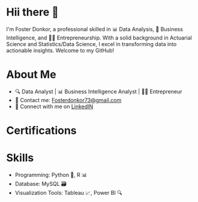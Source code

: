 # Hii there 👋

I'm Foster Donkor,  a professional skilled in 📊 Data Analysis, 💼 Business Intelligence, and 👨‍💼 Entrepreneurship. With a solid background in Actuarial Science and Statistics/Data Science, I excel in transforming data into actionable insights. Welcome to my GitHub!
 
# About Me
* 🔍 Data Analyst | 📊 Business Intelligence Analyst | 👨‍💼 Entrepreneur
* 📧 Contact me: Fosterdonkor73@gmail.com
* 💼 Connect with me on [LinkedIN](www.linkedin.com/in/foster-donkor-6184b1232)


# Certifications

# Skills
* Programming: Python 🐍, R 📊
* Database: MySQL 🗃️
* Visualization Tools: Tableau 📈, Power BI 🔍
  
